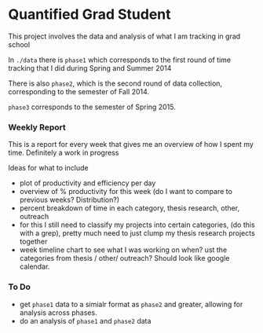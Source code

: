 # Quantified Grad Student

This project involves the data and analysis of what I am tracking in grad school

In `./data` there is `phase1` which corresponds to the first round of time tracking that I did during Spring and Summer 2014

There is also `phase2`, which is the second round of data collection, corresponding to the semester of Fall 2014.

`phase3` corresponds to the semester of Spring 2015.

### Weekly Report

This is a report for every week that gives me an overview of how I spent my time. Definitely a work in progress

Ideas for what to include

- plot of productivity and efficiency per day
- overview of % productivity for this week (do I want to compare to previous weeks? Distribution?)
- percent breakdown of time in each category, thesis research, other, outreach
 - for this I still need to classify my projects into certain categories, (do this with a grep), pretty much need to just clump my thesis research projects together
- week timeline chart to see what I was working on when? ust the categories from thesis / other/ outreach? Should look like google calendar.


### To Do

- get `phase1` data to a simialr format as `phase2` and greater, allowing for analysis across phases.
- do an analysis of `phase1` and `phase2` data 
